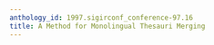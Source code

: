 ```yaml
---
anthology_id: 1997.sigirconf_conference-97.16
title: A Method for Monolingual Thesauri Merging
---
```

